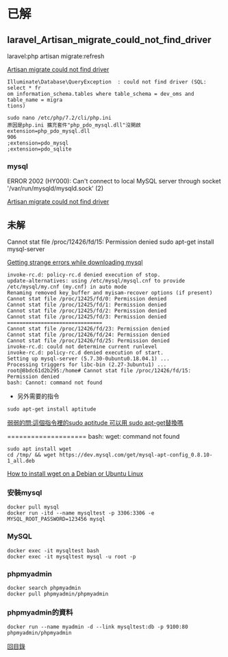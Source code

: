 # 已解

## laravel_Artisan_migrate_could_not_find_driver
laravel:php artisan migrate:refresh

<a href="https://stackoverflow.com/questions/46745365/artisan-migrate-could-not-find-driver">Artisan migrate could not find driver</a>

~~~
Illuminate\Database\QueryException  : could not find driver (SQL: select * fr
om information_schema.tables where table_schema = dev_oms and table_name = migra
tions)

sudo nano /etc/php/7.2/cli/php.ini
原因是php.ini 擴充套件"php_pdo_mysql.dll"沒開啟
extension=php_pdo_mysql.dll
906
;extension=pdo_mysql
;extension=pdo_sqlite
~~~



### mysql
ERROR 2002 (HY000): Can't connect to local MySQL server through socket '/var/run/mysqld/mysqld.sock' (2)

<a href="https://stackoverflow.com/questions/19658891/error-2002-hy000-cant-connect-to-local-mysql-server-through-socket-var-run">Artisan migrate could not find driver</a><br>



## 未解
Cannot stat file /proc/12426/fd/15: Permission denied 
sudo apt-get install mysql-server

[Getting strange errors while downloading mysql
](https://askubuntu.com/questions/1129029/getting-strange-errors-while-downloading-mysql)

~~~
invoke-rc.d: policy-rc.d denied execution of stop.
update-alternatives: using /etc/mysql/mysql.cnf to provide /etc/mysql/my.cnf (my.cnf) in auto mode
Renaming removed key_buffer and myisam-recover options (if present)
Cannot stat file /proc/12425/fd/0: Permission denied
Cannot stat file /proc/12425/fd/1: Permission denied
Cannot stat file /proc/12425/fd/2: Permission denied
Cannot stat file /proc/12425/fd/3: Permission denied
===============================
Cannot stat file /proc/12426/fd/23: Permission denied
Cannot stat file /proc/12426/fd/24: Permission denied
Cannot stat file /proc/12426/fd/25: Permission denied
invoke-rc.d: could not determine current runlevel
invoke-rc.d: policy-rc.d denied execution of start.
Setting up mysql-server (5.7.30-0ubuntu0.18.04.1) ...
Processing triggers for libc-bin (2.27-3ubuntu1) ...
root@8bdc61d2b295:/home# Cannot stat file /proc/12426/fd/15: Permission denied
bash: Cannot: command not found
~~~

* 另外需要的指令
~~~
sudo apt-get install aptitude
~~~
[弱弱的問:這個指令裡的sudo aptitude 可以用 sudo apt-get替換嗎](https://www.ubuntu-tw.org/modules/newbb/viewtopic.php?post_id=153790)

====================
bash: wget: command not found
~~~
sudo apt install wget
cd /tmp/ && wget https://dev.mysql.com/get/mysql-apt-config_0.8.10-1_all.deb
~~~
[How to install wget on a Debian or Ubuntu Linux](https://www.cyberciti.biz/faq/how-to-install-wget-togetrid-of-error-bash-wget-command-not-found/)


### 安裝mysql
~~~
docker pull mysql
docker run -itd --name mysqltest -p 3306:3306 -e MYSQL_ROOT_PASSWORD=123456 mysql
~~~
### MySQL
~~~
docker exec -it mysqltest bash
docker exec -it mysqltest mysql -u root -p
~~~
### phpmyadmin
~~~
docker search phpmyadmin
docker pull phpmyadmin/phpmyadmin
~~~
### phpmyadmin的資料
~~~
docker run --name myadmin -d --link mysqltest:db -p 9100:80 phpmyadmin/phpmyadmin
~~~

[回目錄](#docker)
